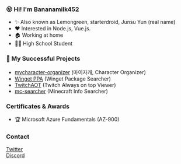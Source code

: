 ### 😜 Hi! I'm Bananamilk452
+ ✨ Also known as Lemongreen, starterdroid, Junsu Yun (real name)
+ ❤ Interested in Node.js, Vue.js.
+ :house: Working at home
+ 👨‍🏫 High School Student
    
### 🎉 My Successful Projects
+ [mycharacter-organizer](https://github.com/Bananamilk452/mycharacter-organizer) (마이자캐, Character Organizer)
+ [Winget PPA](https://www.wingetppa.xyz) (Winget Package Searcher)
+ [TwitchAOT](https://github.com/Bananamilk452/TwitchAOT) (Twitch Always on top Viewer)
+ [mc-searcher](https://www.mc-searcher.com) (Minecraft Info Searcher)
     
### Certificates & Awards
+ 🏆 Microsoft Azure Fundamentals (AZ-900)
    
### Contact
[Twitter](https://twitter.com/starterdroid)   
[Discord](https://discord.com/users/272616743275331584)
